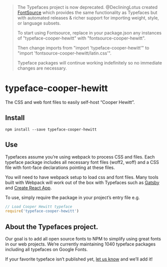 >The Typefaces project is now deprecated. @DecliningLotus created
[FontSource](https://github.com/fontsource/fontsource) which provides the
same functionality as Typefaces but with automated releases & richer
support for importing weight, style, or language subsets.
>
>To start using Fontsource, replace in your package.json any instances of
"typeface-cooper-hewitt" with "fontsource-cooper-hewitt".
>
> Then change imports from "import 'typeface-cooper-hewitt'" to "import 'fontsource-cooper-hewitt/latin.css'".
>
>Typeface packages will continue working indefinitely so no immediate
>changes are necessary.

# typeface-cooper-hewitt

The CSS and web font files to easily self-host “Cooper Hewitt”.

## Install

`npm install --save typeface-cooper-hewitt`

## Use

Typefaces assume you’re using webpack to process CSS and files. Each typeface
package includes all necessary font files (woff2, woff) and a CSS file with
font-face declarations pointing at these files.

You will need to have webpack setup to load css and font files. Many tools built
with Webpack will work out of the box with Typefaces such as [Gatsby](https://github.com/gatsbyjs/gatsby)
and [Create React App](https://github.com/facebookincubator/create-react-app).

To use, simply require the package in your project’s entry file e.g.

```javascript
// Load Cooper Hewitt typeface
require('typeface-cooper-hewitt')
```

## About the Typefaces project.

Our goal is to add all open source fonts to NPM to simplify using great fonts in
our web projects. We’re currently maintaining 1040 typeface packages
including all typefaces on Google Fonts.

If your favorite typeface isn’t published yet, [let us know](https://github.com/KyleAMathews/typefaces)
and we’ll add it!

